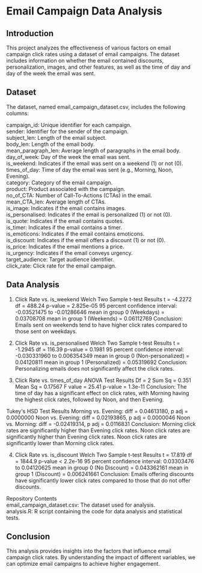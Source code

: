 # Email Campaign Data Analysis

## Introduction
This project analyzes the effectiveness of various factors on email campaign click rates using a dataset of email campaigns. The dataset includes information on whether the email contained discounts, personalization, images, and other features, as well as the time of day and day of the week the email was sent.

## Dataset
The dataset, named email_campaign_dataset.csv, includes the following columns:

campaign_id: Unique identifier for each campaign.  
sender: Identifier for the sender of the campaign.  
subject_len: Length of the email subject.  
body_len: Length of the email body.  
mean_paragraph_len: Average length of paragraphs in the email body.  
day_of_week: Day of the week the email was sent.  
is_weekend: Indicates if the email was sent on a weekend (1) or not (0).  
times_of_day: Time of day the email was sent (e.g., Morning, Noon, Evening).  
category: Category of the email campaign.  
product: Product associated with the campaign.  
no_of_CTA: Number of Call-To-Actions (CTAs) in the email.  
mean_CTA_len: Average length of CTAs.  
is_image: Indicates if the email contains images.  
is_personalised: Indicates if the email is personalized (1) or not (0).  
is_quote: Indicates if the email contains quotes.  
is_timer: Indicates if the email contains a timer.  
is_emoticons: Indicates if the email contains emoticons.  
is_discount: Indicates if the email offers a discount (1) or not (0).  
is_price: Indicates if the email mentions a price.  
is_urgency: Indicates if the email conveys urgency.  
target_audience: Target audience identifier.  
click_rate: Click rate for the email campaign.  

## Data Analysis
1. Click Rate vs. is_weekend
Welch Two Sample t-test Results
t = -4.2272
df = 488.24
p-value = 2.825e-05
95 percent confidence interval: -0.03521475 to -0.01286646
mean in group 0 (Weekdays) = 0.03708708
mean in group 1 (Weekends) = 0.06112769
Conclusion: Emails sent on weekends tend to have higher click rates compared to those sent on weekdays.

2. Click Rate vs. is_personalised
Welch Two Sample t-test Results
t = -1.2945
df = 116.39
p-value = 0.1981
95 percent confidence interval: -0.030331960 to 0.006354349
mean in group 0 (Non-personalized) = 0.04120811
mean in group 1 (Personalized) = 0.05319692
Conclusion: Personalizing emails does not significantly affect the click rates.

3. Click Rate vs. times_of_day
ANOVA Test Results
Df = 2
Sum Sq = 0.351
Mean Sq = 0.17567
F value = 25.41
p-value = 1.3e-11
Conclusion: The time of day has a significant effect on click rates, with Morning having the highest click rates, followed by Noon, and then Evening.

Tukey's HSD Test Results
Morning vs. Evening: diff = 0.04613180, p adj = 0.0000000
Noon vs. Evening: diff = 0.02193865, p adj = 0.0000046
Noon vs. Morning: diff = -0.02419314, p adj = 0.0116831
Conclusion: Morning click rates are significantly higher than Evening click rates. Noon click rates are significantly higher than Evening click rates. Noon click rates are significantly lower than Morning click rates.

4. Click Rate vs. is_discount
Welch Two Sample t-test Results
t = 17.819
df = 1844.9
p-value < 2.2e-16
95 percent confidence interval: 0.03303476 to 0.04120625
mean in group 0 (No Discount) = 0.043362161
mean in group 1 (Discount) = 0.006241661
Conclusion: Emails offering discounts have significantly lower click rates compared to those that do not offer discounts.

Repository Contents  
email_campaign_dataset.csv: The dataset used for analysis.  
analysis.R: R script containing the code for data analysis and statistical tests.

## Conclusion
This analysis provides insights into the factors that influence email campaign click rates. By understanding the impact of different variables, we can optimize email campaigns to achieve higher engagement.
